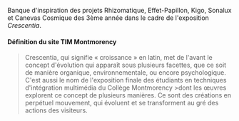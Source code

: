Banque d'inspiration des projets Rhizomatique, Effet-Papillon, Kigo, Sonalux et Canevas Cosmique des 3ème année dans le cadre de l'exposition *Crescentia*.


#### Définition du site TIM Montmorency
>Crescentia, qui signifie « croissance » en latin, met de l'avant le concept d'évolution qui apparaît sous plusieurs facettes, que ce soit de manière organique, environnementale, ou encore psychologique. C'est aussi le nom de l'exposition finale des étudiants en techniques d'intégration multimédia du Collège Montmorency >dont les œuvres explorent ce concept de plusieurs manières. Ce sont des créations en perpétuel mouvement, qui évoluent et se transforment au gré des actions des visiteurs.
